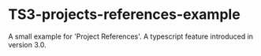 # TS3-projects-references-example
A small example for 'Project References'. A typescript feature introduced in version 3.0.
